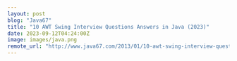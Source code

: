 ```yaml
---
layout: post
blog: "Java67"
title: "10 AWT Swing Interview Questions Answers in Java (2023)"
date: 2023-09-12T04:24:00Z
image: images/java.png
remote_url: "http://www.java67.com/2013/01/10-awt-swing-interview-questions-answers-java.html"
---
```

